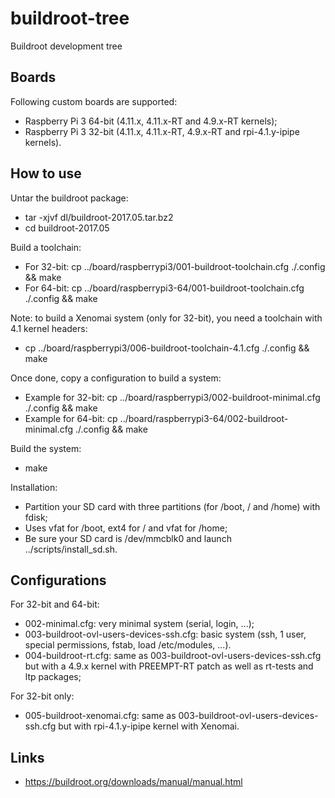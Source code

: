 # buildroot-tree
Buildroot development tree

## Boards

Following custom boards are supported:
- Raspberry Pi 3 64-bit (4.11.x, 4.11.x-RT and 4.9.x-RT kernels);
- Raspberry Pi 3 32-bit (4.11.x, 4.11.x-RT, 4.9.x-RT and rpi-4.1.y-ipipe kernels).

## How to use

Untar the buildroot package:
* tar -xjvf dl/buildroot-2017.05.tar.bz2
* cd buildroot-2017.05

Build a toolchain:
* For 32-bit: cp ../board/raspberrypi3/001-buildroot-toolchain.cfg ./.config && make
* For 64-bit: cp ../board/raspberrypi3-64/001-buildroot-toolchain.cfg ./.config && make

Note: to build a Xenomai system (only for 32-bit), you need a toolchain with 4.1 kernel headers:
* cp ../board/raspberrypi3/006-buildroot-toolchain-4.1.cfg ./.config && make

Once done, copy a configuration to build a system:
* Example for 32-bit: cp ../board/raspberrypi3/002-buildroot-minimal.cfg ./.config && make
* Example for 64-bit: cp ../board/raspberrypi3-64/002-buildroot-minimal.cfg ./.config && make

Build the system:
* make

Installation:
* Partition your SD card with three partitions (for /boot, / and /home) with fdisk;
* Uses vfat for /boot, ext4 for / and vfat for /home;
* Be sure your SD card is /dev/mmcblk0 and launch ../scripts/install_sd.sh.

## Configurations

For 32-bit and 64-bit:
* 002-minimal.cfg: very minimal system (serial, login, ...);
* 003-buildroot-ovl-users-devices-ssh.cfg: basic system (ssh, 1 user, special permissions, fstab, load /etc/modules, ...).
* 004-buildroot-rt.cfg: same as 003-buildroot-ovl-users-devices-ssh.cfg but with a 4.9.x kernel with PREEMPT-RT patch as well as rt-tests and ltp packages;

For 32-bit only:
* 005-buildroot-xenomai.cfg: same as 003-buildroot-ovl-users-devices-ssh.cfg but with rpi-4.1.y-ipipe kernel with Xenomai.

## Links

* https://buildroot.org/downloads/manual/manual.html

